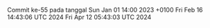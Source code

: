 Commit ke-55 pada tanggal Sun Jan 01 14:00 2023 +0100
Fri Feb 16 14:43:06 UTC 2024
Fri Apr 12 05:43:03 UTC 2024
